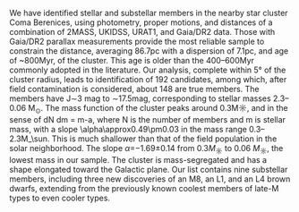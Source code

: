 We have identified stellar and substellar members in the nearby star cluster Coma Berenices, using photometry, proper motions, and distances of a combination of 2MASS, UKIDSS, URAT1, and Gaia/DR2 data. Those with Gaia/DR2 parallax measurements provide the most reliable sample to constrain the distance, averaging 86.7pc with a dispersion of 7.1pc, and age of ~800Myr, of the cluster. This age is older than the 400–600Myr commonly adopted in the literature. Our analysis, complete within 5° of the cluster radius, leads to identification of 192 candidates, among which, after field contamination is considered, about 148 are true members. The members have J∼3 mag to ∼17.5mag, corresponding to stellar masses 2.3–0.06 M$_{\odot}$. The mass function of the cluster peaks around 0.3M$\sun$, and in the sense of dN dm = m-a, where N is the number of members and m is stellar mass, with a slope \alpha\approx0.49\pm0.03 in the mass range 0.3–2.3M_\sun. This is much shallower than that of the field population in the solar neighborhood. The slope $\alpha$=−1.69$\pm$0.14 from 0.3$M_\sun$ to 0.06 $M_\sun$, the lowest mass in our sample. The cluster is mass-segregated and has a shape elongated toward the Galactic plane. Our list contains nine substellar members, including three new discoveries of an M8, an L1, and an L4 brown dwarfs, extending from the previously known coolest members of late-M types to even cooler types.
